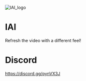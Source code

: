 ![IAI_logo](https://raw.githubusercontent.com/Shio7/IAI/master/g-images/IAI.png)
# IAI
Refresh the video with a different feel!

# Discord  
https://discord.gg/pynVX3J  
